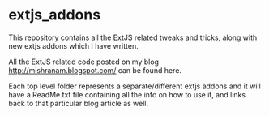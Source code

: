 extjs_addons
============

This repository contains all the ExtJS related tweaks and tricks, along with new extjs addons which I have 
written.

All the ExtJS related code posted on my blog http://mishranam.blogspot.com/
can be found here.

Each top level folder represents a separate/different extjs addons and it will have a ReadMe.txt file containing 
all the info on how to use it, and links back to that particular blog article as well.
